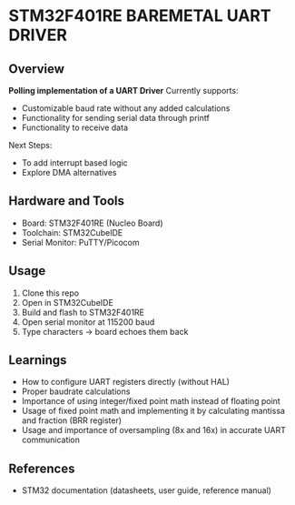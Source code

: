 # STM32F401RE BAREMETAL UART DRIVER

## Overview

**Polling implementation of a UART Driver**
Currently supports:
- Customizable baud rate without any added calculations
- Functionality for sending serial data through printf
- Functionality to receive data

Next Steps:
- To add interrupt based logic
- Explore DMA alternatives

## Hardware and Tools
- Board: STM32F401RE (Nucleo Board)
- Toolchain: STM32CubeIDE
- Serial Monitor: PuTTY/Picocom

## Usage
1. Clone this repo
2. Open in STM32CubeIDE
3. Build and flash to STM32F401RE
4. Open serial monitor at 115200 baud
5. Type characters -> board echoes them back

## Learnings
- How to configure UART registers directly (without HAL)
- Proper baudrate calculations
- Importance of using integer/fixed point math instead of floating point
- Usage of fixed point math and implementing it by calculating mantissa and fraction (BRR register)
- Usage and importance of oversampling (8x and 16x) in accurate UART communication

## References
- STM32 documentation (datasheets, user guide, reference manual)
